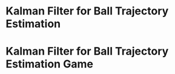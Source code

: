 # Kalman Filter for Ball Trajectory Estimation
# Kalman Filter for Ball Trajectory Estimation Game

